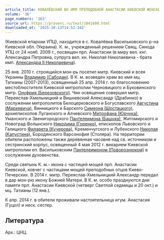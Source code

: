 ```yaml
---
article_title: КОВАЛЁВСКИЙ ВО ИМЯ ПРЕПОДОБНОЙ АНАСТАСИИ КИЕВСКОЙ ЖЕНСКИЙ МОНАСТЫРЬ
volume: '36'
page_numbers: '163'
source_url: https://pravenc.ru/text/1841600.html
downloaded_at: '2025-10-13T14:52:34Z'
---
```


(Киевской епархии УПЦ), находится в с. Ковалёвка Васильковского р-на Киевской обл. (Украина). К. м., учрежденный решением Свящ. Синода УПЦ от 24 нояб. 2009 г., посвящен прп. Анастасии (в миру вел. кнг. Александра Петровна, супруга вел. кн. Николая Николаевича - брата имп. [Александра II Николаевича](<https://pravenc.ru/text/Александр II Николаевич.html>)).

25 янв. 2010 г. строящийся мон-рь посетил митр. Киевский и всея Украины [Владимир (Сабодан)](https://pravenc.ru/text/Владимир.html). В К. м. возведен храм во имя мц. Татианы (2007-2013), освященный 25 апр. 2014 г. по благословению местоблюстителя Киевской митрополии Черновицкого и Буковинского митр. [Онуфрия (Березовского)](<https://pravenc.ru/text/Онуфрия (Березовского).html>). Чин освящения совершил митр. Переяслав-Хмельницкий и Вишневский Александр (Драбинко) в сослужении митрополитов Белоцерковского и Богуславского [Августина (Маркевича)](<https://pravenc.ru/text/Августина (Маркевича).html>), Винницкого и Барского [Симеона (Шостацкого)](<https://pravenc.ru/text/Симеона (Шостацкого).html>), архиепископов Луганского и Алчевского [Митрофана (Юрчука)](<https://pravenc.ru/text/Митрофана (Юрчука).html>), Уманского и Звенигородского [Пантелеимона (Бащука)](<https://pravenc.ru/text/Пантелеимона (Бащука).html>), Житомирского и Новоград-Волынского [Никодима (Горенко)](<https://pravenc.ru/text/Никодима (Горенко).html>), епископов Львовского и Галицкого [Филарета (Кучерова)](<https://pravenc.ru/text/Филарета (Кучерова).html>), Кременчугского и Лубенского [Николая (Капустина)](<https://pravenc.ru/text/Николая (Капустина).html>), Бородянского Варсонофия (Столяра). На территории обители расположены также деревянная часовня над св. источником и сестринский корпус, освященный 4 мая 2012 г. викарием Киевской митрополии еп. Васильковским [Пантелеимоном (Поворознюком)](<https://pravenc.ru/text/Пантелеимоном (Поворознюком).html>) в сослужении духовенства.

Среди святынь К. м.- икона с частицей мощей прп. Анастасии Киевской, ковчег с частицами мощей преподобных отцов Киево-Печерских. В 2014 г. митр. Переяслав-Хмельницкий Александр передал в дар мон-рю икону Божией Матери. В К. м. особо празднуются дни памяти прп. Анастасии Киевской (четверг Светлой седмицы и 20 окт.) и мц. Татианы (12 янв.).

К апр. 2014 г. в обители проживали настоятельница игум. Анастасия (Гуцол) и неск. сестер.

## Литература

Арх.: ЦНЦ.
